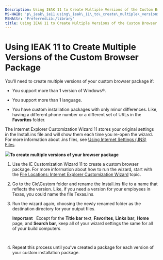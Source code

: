 ```yaml
---
Description: Using IEAK 11 to Create Multiple Versions of the Custom Browser Package
MS-HAID: 'p\_ieak\_ie11.using\_ieak\_11\_to\_create\_multiple\_versions\_of\_the\_custom\_browser\_package'
MSHAttr: 'PreferredLib:/library'
title: Using IEAK 11 to Create Multiple Versions of the Custom Browser Package
---
```


# Using IEAK 11 to Create Multiple Versions of the Custom Browser Package


You'll need to create multiple versions of your custom browser package if:

-   You support more than 1 version of Windows®.

-   You support more than 1 language.

-   You have custom installation packages with only minor differences. Like, having a different phone number or a different set of URLs in the **Favorites** folder.

The Internet Explorer Customization Wizard 11 stores your original settings in the Install.ins file and will show them each time you re-open the wizard. For more information about .ins files, see [Using Internet Settings (.INS) Files](using_internet_settings__ins__files.md).

![](../common/wedge.gif)**To create multiple versions of your browser package**

1.  Use the IE Customization Wizard 11 to create a custom browser package. For more information about how to run the wizard, start with the [File Locations: Internet Explorer Customization Wizard](file_locations_internet_explorer_customization_wizard.md) topic.

2.  Go to the Cie\\Custom folder and rename the Install.ins file to a name that reflects the version. Like, if you need a version for your employees in Texas, you could name the file Texas.ins.

3.  Run the wizard again, choosing the newly renamed folder as the destination directory for your output files.

    **Important**  
    Except for the **Title bar** text, **Favorites**, **Links bar**, **Home** page, and **Search bar**, keep all of your wizard settings the same for all of your build computers.

     

4.  Repeat this process until you’ve created a package for each version of your custom installation package.

 

 



